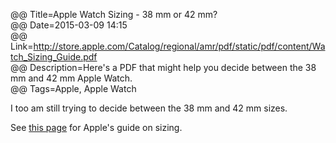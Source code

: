 @@ Title=Apple Watch Sizing - 38 mm or 42 mm?  
@@ Date=2015-03-09 14:15  
@@ Link=http://store.apple.com/Catalog/regional/amr/pdf/static/pdf/content/Watch_Sizing_Guide.pdf  
@@ Description=Here's a PDF that might help you decide between the 38 mm and 42 mm Apple Watch.  
@@ Tags=Apple, Apple Watch  

I too am still trying to decide between the 38 mm and 42 mm sizes. 

See [this page](http://store.apple.com/Catalog/regional/amr/pdf/static/pdf/content/Watch_Sizing_Guide.pdf) for Apple's guide on sizing.